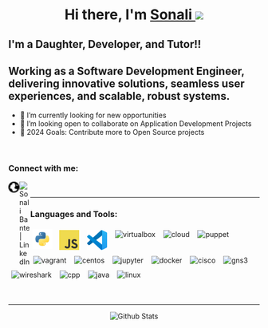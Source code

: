 <div align="center">
   <h1>Hi there, I'm <a href="https://sonalibante.tech">Sonali </a> <img src="https://media.giphy.com/media/hvRJCLFzcasrR4ia7z/giphy.gif" width="25px"> </h1>
</div>

## I'm a Daughter, Developer, and Tutor!!
## Working as a Software Development Engineer, delivering innovative solutions, seamless user experiences, and scalable, robust systems.

- 🔭 I’m currently looking for new opportunities
- 👯 I’m looking open to collaborate on Application Development Projects
- 🥅 2024 Goals: Contribute more to Open Source projects

</br>

### Connect with me:

[<img align="left" alt="https://sonalibante.tech/" width="22px" src="https://raw.githubusercontent.com/iconic/open-iconic/master/svg/globe.svg" />][website]
[<img align="left" alt="Sonali Bante | LinkedIn" width="22px" src="https://cdn.jsdelivr.net/npm/simple-icons@v3/icons/linkedin.svg" />][linkedin]

</br>

---

### Languages and Tools:


<p align="left">
 
<img src="https://raw.githubusercontent.com/github/explore/80688e429a7d4ef2fca1e82350fe8e3517d3494d/topics/python/python.png" alt="Python" height="40" style="vertical-align:top; margin:4px">
<img src="https://raw.githubusercontent.com/github/explore/80688e429a7d4ef2fca1e82350fe8e3517d3494d/topics/javascript/javascript.png" alt="Javascript" height="40" style="vertical-align:top; margin:6px">
<img src="https://raw.githubusercontent.com/github/explore/80688e429a7d4ef2fca1e82350fe8e3517d3494d/topics/visual-studio-code/visual-studio-code.png" alt="VS Code" height="40" style="vertical-align:top; margin:6px">
<img src="https://user-images.githubusercontent.com/35185184/107476135-e3429980-6b3a-11eb-8cb2-d241e5663ebc.png" alt="virtualbox" height="40" style="vertical-align:top; margin:6px">
<img src="https://user-images.githubusercontent.com/35185184/107475807-55ff4500-6b3a-11eb-9451-86e1c9beeb62.jpg" alt="cloud" height="40" style="vertical-align:top; margin:6px">
<img src="https://user-images.githubusercontent.com/35185184/107476210-feada480-6b3a-11eb-8efb-b9d938aa3c59.jpg" alt="puppet" height="40" style="vertical-align:top; margin:6px">
<img src="https://user-images.githubusercontent.com/35185184/107476899-61ec0680-6b3c-11eb-9319-592331f8c283.png" alt="vagrant" height="40" style="vertical-align:top; margin:6px">
<img src="https://user-images.githubusercontent.com/35185184/107477154-e048a880-6b3c-11eb-926d-9f46b6434337.png" alt="centos" height="40" style="vertical-align:top; margin:6px">
<img src="https://user-images.githubusercontent.com/35185184/107477275-1554fb00-6b3d-11eb-88fd-4fda260abc70.png" alt="jupyter" height="40" style="vertical-align:top; margin:6px">
<img src="https://user-images.githubusercontent.com/35185184/107477394-47fef380-6b3d-11eb-9e63-fd15f905a358.png" alt="docker" height="40" style="vertical-align:top; margin:6px">
<img src="https://user-images.githubusercontent.com/35185184/107477590-9b714180-6b3d-11eb-82c0-38db203ec54a.png" alt="cisco" height="40" style="vertical-align:top; margin:6px">
<img src="https://user-images.githubusercontent.com/35185184/107477734-e723eb00-6b3d-11eb-8185-b7446efc7d7c.png" alt="gns3" height="40" style="vertical-align:top; margin:6px">
<img src="https://user-images.githubusercontent.com/35185184/107477952-497ceb80-6b3e-11eb-825d-5e2853c0d1d7.png" alt="wireshark" height="40" style="vertical-align:top; margin:6px">
<img src="https://user-images.githubusercontent.com/35185184/107478088-877a0f80-6b3e-11eb-8cb5-4f53937fdced.png" alt="cpp" height="40" style="vertical-align:top; margin:6px">
<img src="https://user-images.githubusercontent.com/35185184/107478251-c60fca00-6b3e-11eb-8106-dc27ce500009.png" alt="java" height="40" style="vertical-align:top; margin:6px">
<img src="https://user-images.githubusercontent.com/35185184/107478413-0c652900-6b3f-11eb-9af9-373fd23d82db.png" alt="linux" height="40" style="vertical-align:top; margin:6px">



</p>

</br>

---



[website]: https://sonalibante.tech/
[linkedin]: https://www.linkedin.com/in/sonalibante/


<p align="center">
        <img src="https://sonalibante.tech/wp-content/uploads/2024/06/14.gif" alt="Github Stats" height="80"/>
</p>


